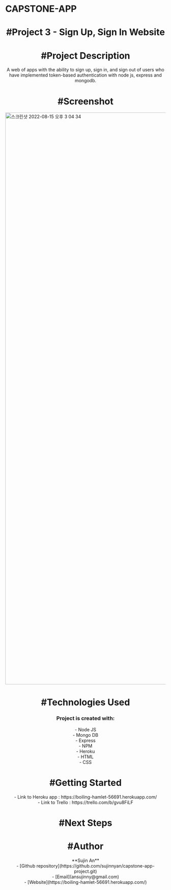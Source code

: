 # CAPSTONE-APP

<h1 align="center">#Project 3 - Sign Up, Sign In Website</h1>


<h1 align="center">#Project Description</h1>
<p align="center">A web of apps with the ability to sign up, sign in, and sign out of users who have implemented token-based authentication with node js, express and mongodb.</p>

<h1 align="center">#Screenshot</h1>
<img width="1792" alt="스크린샷 2022-08-15 오후 3 04 34" src="https://user-images.githubusercontent.com/97710314/184700018-2e72bc4c-611a-441f-a1a2-16354c3f5f39.png">


<h1 align="center">#Technologies Used</h1>
<h3 align="center">Project is created with:</h3>
<p align="center">
- Node JS<br>
- Mongo DB<br>
- Express<br>
- NPM<br>
- Heroku<br>
- HTML<br>
- CSS<br>
</p>

<h1 align="center">#Getting Started</h1>
<p align="center"> 
  - Link to Heroku app : https://boiling-hamlet-56691.herokuapp.com/ <br>
  - Link to Trello : https://trello.com/b/gvu8FiLF
</p>


<h1 align="center">#Next Steps</h1>
<p align="center"></p>


<h1 align="center">#Author</h1>
<p align="center">
**Sujin An**<br>
- [Github repository](https://github.com/sujinnyan/capstone-app-project.git)<br>
- [Email](ansujinny@gmail.com)<br>
- [Website](https://boiling-hamlet-56691.herokuapp.com/)
</p>
